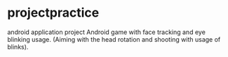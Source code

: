 # projectpractice
android application project
Android game with face tracking and eye blinking usage. (Aiming with the head rotation and shooting with usage of blinks).


